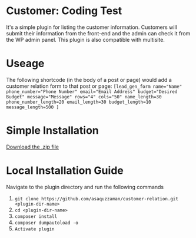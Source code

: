 # Customer: Coding Test

It's a simple plugin for listing the customer information. Customers will submit their information from the front-end and the admin can check it from the WP admin panel. This plugin is also compatible with multisite.

# Useage

The following shortcode (in the body of a post or page) would add a customer relation form to that post or page:
`[lead_gen_form name="Name" phone_number="Phone Number" email="Email Address" budget="Desired Budget" message="Message" rows="4" cols="50" name_length=30 phone_number_length=20 email_length=30 budget_length=10 message_length=500 ]`

# Simple Installation

[Download the .zip file](https://github.com/asaquzzaman/customer-relation/releases/download/0.1/code-sample.zip)

# Local Installation Guide

Navigate to the plugin directory and run the following commands

1. `git clone https://github.com/asaquzzaman/customer-relation.git <plugin-dir-name>`
2. `cd <plugin-dir-name>`
3. `composer install` 
4. `composer dumpautoload -o`
7. `Activate plugin`
